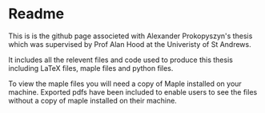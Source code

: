 # Readme

This is is the github page associeted with Alexander Prokopyszyn's thesis which was supervised by Prof Alan Hood at the Univeristy of St Andrews.

It includes all the relevent files and code used to produce this thesis including LaTeX files, maple files and python files.

To view the maple files you will need a copy of Maple installed on your machine. Exported pdfs have been included to enable users to see the files without a copy of maple installed on their machine.
